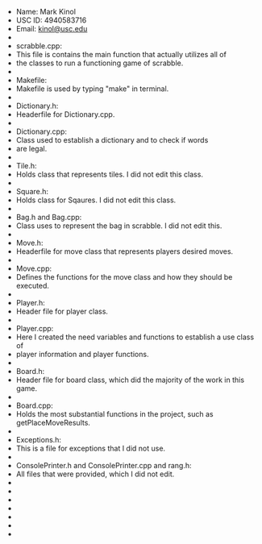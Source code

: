 - Name: Mark Kinol
- USC ID: 4940583716
- Email: kinol@usc.edu
- 
- scrabble.cpp:
- This file is contains the main function that actually utilizes all of 
- the classes to run a functioning game of scrabble. 
-
- Makefile:
- Makefile is used by typing "make" in terminal.
-
- Dictionary.h:
- Headerfile for Dictionary.cpp.
-
- Dictionary.cpp:
- Class used to establish a dictionary and to check if words
- are legal.
-
- Tile.h:
- Holds class that represents tiles. I did not edit this class.
-
- Square.h:
- Holds class for Sqaures. I did not edit this class.
-
- Bag.h and Bag.cpp:
- Class uses to represent the bag in scrabble. I did not edit this.
-
- Move.h:
- Headerfile for move class that represents players desired moves.
-
- Move.cpp:
- Defines the functions for the move class and how they should be executed.
-
- Player.h:
- Header file for player class.
-
- Player.cpp:
- Here I created the need variables and functions to establish a use class of
- player information and player functions.
-
- Board.h:
- Header file for board class, which did the majority of the work in this game.
-
- Board.cpp:
- Holds the most substantial functions in the project, such as getPlaceMoveResults.
-
- Exceptions.h:
- This is a file for exceptions that I did not use.
-
- ConsolePrinter.h and ConsolePrinter.cpp and rang.h:
- All files that were provided, which I did not edit.
-
-
-
-
-
-
-